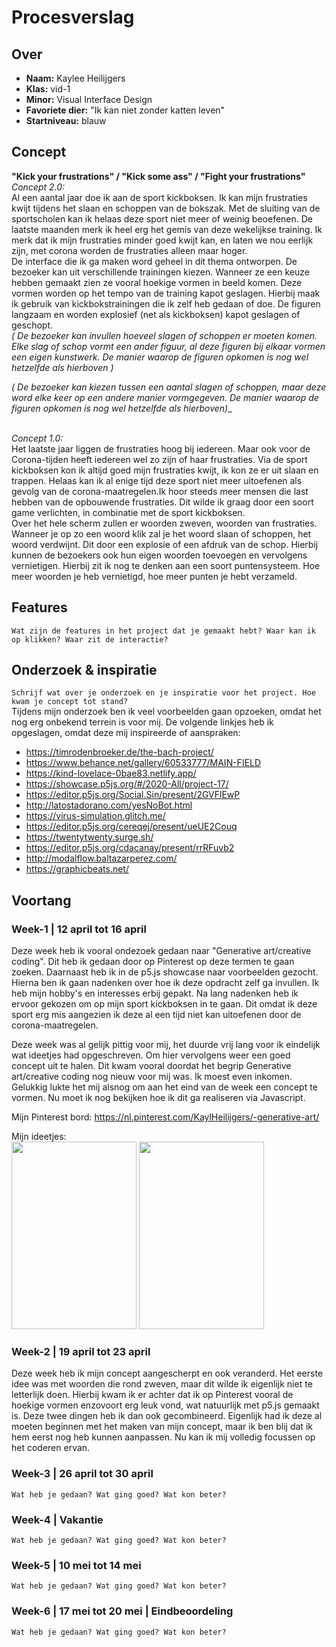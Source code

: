 <!-- Vergeet je niet de comments uit te zetten voordat je begint met typen? 💬 -->

# Procesverslag

## Over
* **Naam:** Kaylee Heilijgers
* **Klas:** vid-1
* **Minor:** Visual Interface Design
* **Favoriete dier:** "Ik kan niet zonder katten leven"
* **Startniveau:** blauw

## Concept

**"Kick your frustrations" / "Kick some ass" / "Fight your frustrations"**\
_Concept 2.0:_\
Al een aantal jaar doe ik aan de sport kickboksen. Ik kan mijn frustraties kwijt tijdens het slaan en schoppen van de bokszak. Met de sluiting van de sportscholen kan ik helaas deze sport niet meer of weinig beoefenen. De laatste maanden merk ik heel erg het gemis van deze wekelijkse training. Ik merk dat ik mijn frustraties minder goed kwijt kan, en laten we nou eerlijk zijn, met corona worden de frustraties alleen maar hoger. 
\
De interface die ik ga maken word geheel in dit thema ontworpen. De bezoeker kan uit verschillende trainingen kiezen. Wanneer ze een keuze hebben gemaakt zien ze vooral hoekige vormen in beeld komen. Deze vormen worden op het tempo van de training kapot geslagen. Hierbij maak ik gebruik van kickbokstrainingen die ik zelf heb gedaan of doe. De figuren langzaam en worden explosief (net als kickboksen) kapot geslagen of geschopt.
\
_( De bezoeker kan invullen hoeveel slagen of schoppen er moeten komen. Elke slag of schop vormt een ander figuur, al deze figuren bij elkaar vormen een eigen kunstwerk. De manier waarop de figuren opkomen is nog wel hetzelfde als hierboven )_

_( De bezoeker kan kiezen tussen een aantal slagen of schoppen, maar deze word elke keer op een andere manier vormgegeven. De manier waarop de figuren opkomen is nog wel hetzelfde als hierboven)__

\
_Concept 1.0:_\
Het laatste jaar liggen de frustraties hoog bij iedereen. Maar ook voor de Corona-tijden heeft iedereen wel zo zijn of haar frustraties. Via de sport kickboksen kon ik altijd goed mijn frustraties kwijt, ik kon ze er uit slaan en trappen. Helaas kan ik al enige tijd deze sport niet meer uitoefenen als gevolg van de corona-maatregelen.Ik hoor steeds meer mensen die last hebben van de opbouwende frustraties. Dit wilde ik graag door een soort game verlichten, in combinatie met de sport kickboksen. 
\
Over het hele scherm zullen er woorden zweven, woorden van frustraties. Wanneer je op zo een woord klik zal je het woord slaan of schoppen, het woord verdwijnt. Dit door een explosie of een afdruk van de schop. Hierbij kunnen de bezoekers ook hun eigen woorden toevoegen en vervolgens vernietigen. Hierbij zit ik nog te denken aan een soort puntensysteem. Hoe meer woorden je heb vernietigd, hoe meer punten je hebt verzameld.


## Features

`Wat zijn de features in het project dat je gemaakt hebt? Waar kan ik op klikken? Waar zit de interactie?`

## Onderzoek & inspiratie
`Schrijf wat over je onderzoek en je inspiratie voor het project. Hoe kwam je concept tot stand?`\
Tijdens mijn onderzoek ben ik veel voorbeelden gaan opzoeken, omdat het nog erg onbekend terrein is voor mij. De volgende linkjes heb ik opgeslagen, omdat deze mij inspireerde of aanspraken:
* https://timrodenbroeker.de/the-bach-project/
* https://www.behance.net/gallery/60533777/MAIN-FIELD
* https://kind-lovelace-0bae83.netlify.app/
* https://showcase.p5js.org/#/2020-All/project-17/
* https://editor.p5js.org/Social.Sin/present/2GVFlEwP
* http://latostadorano.com/yesNoBot.html
* https://virus-simulation.glitch.me/
* https://editor.p5js.org/cereqej/present/ueUE2Couq
* https://twentytwenty.surge.sh/
* https://editor.p5js.org/cdacanay/present/rrRFuvb2
* http://modalflow.baltazarperez.com/
* https://graphicbeats.net/



## Voortang

### Week-1 | 12 april tot 16 april
Deze week heb ik vooral ondezoek gedaan naar "Generative art/creative coding". Dit heb ik gedaan door op Pinterest op deze termen te gaan zoeken. Daarnaast heb ik in de p5.js showcase naar voorbeelden gezocht. Hierna ben ik gaan nadenken over hoe ik deze opdracht zelf ga invullen. Ik heb mijn hobby's en interesses erbij gepakt. Na lang nadenken heb ik ervoor gekozen om op mijn sport kickboksen in te gaan. Dit omdat ik deze sport erg mis aangezien ik deze al een tijd niet kan uitoefenen door de corona-maatregelen.

Deze week was al gelijk pittig voor mij, het duurde vrij lang voor ik eindelijk wat ideetjes had opgeschreven. Om hier vervolgens weer een goed concept uit te halen. Dit kwam vooral doordat het begrip Generative art/creative coding nog nieuw voor mij was. Ik moest even inkomen. Gelukkig lukte het mij alsnog om aan het eind van de week een concept te vormen. Nu moet ik nog bekijken hoe ik dit ga realiseren via Javascript.

Mijn Pinterest bord:
https://nl.pinterest.com/KaylHeilijgers/-generative-art/

Mijn ideetjes:\
<img src="https://user-images.githubusercontent.com/78274513/115018521-3da00380-9eb8-11eb-8273-0b16b87f64f2.JPG" width="200" height="300">
<img src="https://user-images.githubusercontent.com/78274513/115018679-717b2900-9eb8-11eb-9ac1-53cbfec92380.JPG" width="200" height="300">

### Week-2 | 19 april tot 23 april
Deze week heb ik mijn concept aangescherpt en ook veranderd. Het eerste idee was met woorden die rond zweven, maar dit wilde ik eigenlijk niet te letterlijk doen. Hierbij kwam ik er achter dat ik op Pinterest vooral de hoekige vormen enzovoort erg leuk vond, wat natuurlijk met p5.js gemaakt is. Deze twee dingen heb ik dan ook gecombineerd. Eigenlijk had ik deze al moeten beginnen met het maken van mijn concept, maar ik ben blij dat ik hem eerst nog heb kunnen aanpassen. Nu kan ik mij volledig focussen op het coderen ervan.

### Week-3 | 26 april tot 30 april
`Wat heb je gedaan? Wat ging goed? Wat kon beter?`

### Week-4 | Vakantie
`Wat heb je gedaan? Wat ging goed? Wat kon beter?`

### Week-5 | 10 mei tot 14 mei
`Wat heb je gedaan? Wat ging goed? Wat kon beter?`

### Week-6 | 17 mei tot 20 mei | Eindbeoordeling
`Wat heb je gedaan? Wat ging goed? Wat kon beter?`

